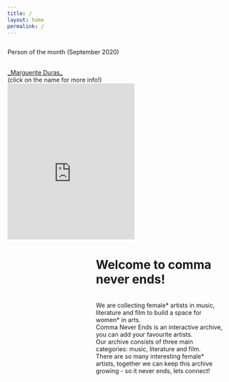 ```yaml
---
title: /
layout: home
permalink: /
---
```


<html>

<style> 
  @import url('https://fonts.googleapis.com/css2?family=Roboto+Condensed&display=swap'); 
  @font-face {
    font-family: 'blox'; /*a name to be used later*/
    src: url("../fonts/blox.ttf"); /*URL to font*/
}

.a1{
    font-family: 'blox';
}
.h2{
    font-family: 'Roboto Condensed', sans-serif; font color="blue"}
  
}


</style>

<body>
<div class="div-left" style="float: left; width:296px; height: 460px; margin:1px; overflow: hidden; background-color: #BC9FF;">
  
<a1>Person of the month (September 2020)</a1>

<br/>
<a href="https://en.wikipedia.org/wiki/Marguerite_Duras?printable=yes" target="iframe_person">_Marguerite Duras_</a>
<br/>
(click on the name for more info!)
<iframe name="iframe_person" left="1px;" right="0px;" width="100%" height="440px;" frameborder="0" allowfullscreen src="https://lh3.googleusercontent.com/pw/ACtC-3fqQeH_Szupw-xfguVev5NKEYI9V3w_3elKJAYc1MxbhqT-uGzN36bDrxGufYiRbBaS-SEK3knIgXVViSmJ6zZQ5IOyCFELlAkb7Ye-XKdeQS9fhWZLBtXoGZEPFmFOWq3c_vzWsYGMOunfFAyD4Gw=w308-h434-no">
</iframe>

</div>

<div class="div-right" style="float: right; width: 296px; height: 460px; margin:1px; background-color: #BC9FF;">
  
# Welcome to comma never ends!
<br/>
We are collecting female* artists in music, literature and film to build a space for women* in arts. <br/>
Comma Never Ends is an interactive archive, you can add your favourite artists. <br/>
Our archive consists of three main categories: music, literature and film. <br/>
There are so many interesting female* artists, together we can keep this archive growing - so it never ends, lets connect! <br/>
</div>

</body>

</html>
